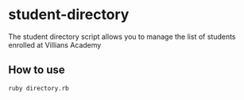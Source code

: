 # student-directory

 The student directory script allows you to manage the list of students enrolled at Villians Academy

## How to use

```shell
ruby directory.rb
```